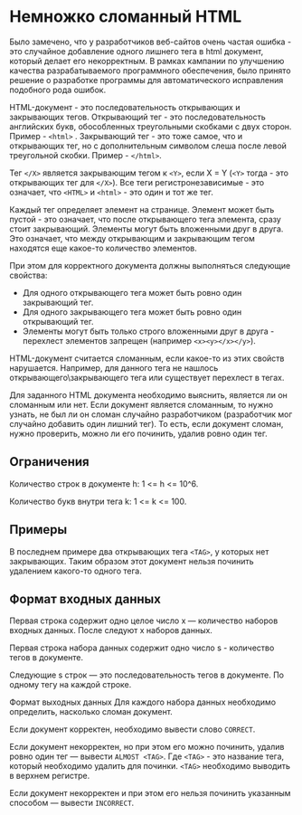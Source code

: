 # Немножко сломанный HTML

Было замечено, что у разработчиков веб-сайтов очень частая ошибка - это случайное добавление одного лишнего тега в html документ, который делает его некорректным. В рамках кампании по улучшению качества разрабатываемого программного обеспечения, было принято решение о разработке программы для автоматического исправления подобного рода ошибок.

HTML-документ - это последовательность открывающих и закрывающих тегов. Открывающий тег - это последовательность английских букв, обособленных треугольными скобками с двух сторон. Пример - `<html>` . Закрывающий тег - это тоже самое, что и открывающих тег, но с дополнительным символом слеша после левой треугольной скобки. Пример - `</html>`.

Тег `</X>` является закрывающим тегом к `<Y>`, если X = Y (`<Y>` тогда - это открывающих тег для `</X>`). Все теги регистронезависимые - это означает, что `<HTML>` и `<html>` - это один и тот же тег.

Каждый тег определяет элемент на странице. Элемент может быть пустой - это означает, что после открывающего тега элемента, сразу стоит закрывающий. Элементы могут быть вложенными друг в друга. Это означает, что между открывающим и закрывающим тегом находятся еще какое-то количество элементов.

При этом для корректного документа должны выполняться следующие свойства:

- Для одного открывающего тега может быть ровно один закрывающий тег.
- Для одного закрывающего тега может быть ровно один открывающий тег.
- Элементы могут быть только строго вложенными друг в друга - перехлест элементов запрещен (например `<x><y></x></y>`).

HTML-документ считается сломанным, если какое-то из этих свойств нарушается. Например, для данного тега не нашлось открывающего\закрывающего тега или существует перехлест в тегах.

Для заданного HTML документа необходимо выяснить, является ли он сломанным или нет. Если документ является сломанным, то нужно узнать, не был ли он сломан случайно разработчиком (разработчик мог случайно добавить один лишний тег). То есть, если документ сломан, нужно проверить, можно ли его починить, удалив ровно один тег.

## Ограничения

Количество строк в документе h: 1 <= h <= 10^6.

Количество букв внутри тега k: 1 <= k <= 100.

## Примеры

В последнем примере два открывающих тега `<TAG>`, у которых нет закрывающих. Таким образом этот документ нельзя починить удалением какого-то одного тега.

## Формат входных данных

Первая строка содержит одно целое число x — количество наборов входных данных. После следуют x наборов данных.

Первая строка набора данных содержит одно число s - количество тегов в документе.

Следующие s строк — это последовательность тегов в документе. По одному тегу на каждой строке.

Формат выходных данных
Для каждого набора данных необходимо определить, насколько сломан документ.

Если документ корректен, необходимо вывести слово `CORRECT`.

Если документ некорректен, но при этом его можно починить, удалив ровно один тег — вывести `ALMOST <TAG>`. Где `<TAG>` - это название тега, который необходимо удалить для починки. `<TAG>` необходимо выводить в верхнем регистре.

Если документ некорректен и при этом его нельзя починить указанным способом — вывести `INCORRECT`.
